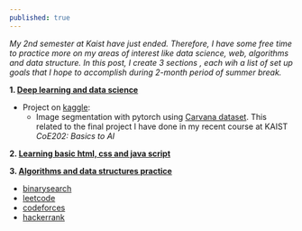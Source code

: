 ```yaml
---
published: true
---
```


_My 2nd semester at Kaist have just ended. Therefore, I have some free time to practice more on my areas of interest like data science, web, algorithms and data structure. In this post, I create 3 sections , each wih a list of set up goals that I hope to accomplish during 2-month period of summer break._

**1. <ins>Deep learning and data science</ins>**

- Project on [kaggle](https://kaggle.com):
  - Image segmentation with pytorch using [Carvana dataset](https://www.kaggle.com/c/carvana-image-masking-challenge). This related to the final project I have done in my recent course at KAIST _CoE202: Basics to AI_

**2. <ins>Learning basic html, css and java script</ins>**

**3. <ins>Algorithms and data structures practice</ins>**

- [binarysearch](https://binarysearch.com/)
- [leetcode](https://leetcode.com/)
- [codeforces](https://codeforces.com/)
- [hackerrank](https://www.hackerrank.com/)
